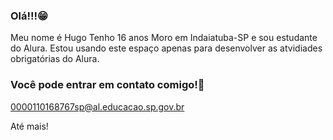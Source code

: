 ### Olá!!!😁

Meu nome é Hugo
Tenho 16 anos
Moro em Indaiatuba-SP
e sou estudante do Alura.
Estou usando este espaço apenas para desenvolver as atvidiades obrigatórias do Alura.

### Você pode entrar em contato comigo!💚

0000110168767sp@al.educacao.sp.gov.br

Até mais!

